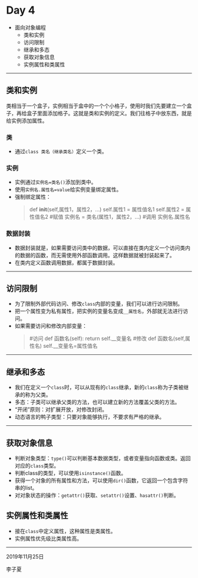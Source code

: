 # Day 4

- 面向对象编程
    - 类和实例
    - 访问限制
    - 继承和多态
    - 获取对象信息
    - 实例属性和类属性

---

## 类和实例

类相当于一个盒子，实例相当于盒中的一个个小格子，使用时我们先要建立一个盒子，再给盒子里面添加格子。这就是类和实例的定义。我们往格子中放东西，就是给实例添加属性。

### 类

- 通过`class 类名（继承类名）`定义一个类。

### 实例

- 实例通过`实例名=类名()`添加到类中。
- 使用`实例名.属性名=value`给实例变量绑定属性。
- 强制绑定属性：
	> def __init__(self,属性1，属性2，...)
	> 	self.属性1 = 属性值名1
	> 	self.属性2 = 属性值名2
	> #赋值
	> 实例名 = 类名(属性1，属性2，...)
	> #调用
	> 实例名.属性名
	> 

### 数据封装

- 数据封装就是，如果需要访问类中的数据，可以直接在类内定义一个访问类内的数据的函数，而无需使用外部函数调用。这样数据就被封装起来了。
- 在类内定义函数调用数据，都属于数据封装。

---

## 访问限制

- 为了限制外部代码访问、修改`class`内部的变量，我们可以进行访问限制。
- 把一个属性变为私有属性，把实例的变量名变成`__属性名`，外部就无法进行访问。
- 如果需要访问和修改内部变量：
	> #访问
	> def 函数名(self):
	> 	return self.__变量名
	> #修改
	> def 函数名(self,属性名)
	> 	self.__变量名=属性值名
	> 

---

## 继承和多态

- 我们在定义一个`class`时，可以从现有的`class`继承，新的`class`称为子类被继承的称为父类。
- 多态：子类可以继承父类的方法，也可以建立新的方法覆盖父类的方法。
- “开闭”原则：对扩展开放，对修改封闭。
- 动态语言的鸭子类型：只要对象能够执行，不要求有严格的继承。

---

## 获取对象信息

- 判断对象类型：`type()`可以判断基本数据类型，或者变量指向函数或类。返回对应的`class`类型。
- 判断class的类型，可以使用`isinstance()`函数。
- 获得一个对象的所有属性和方法，可以使用`dir()`函数，它返回一个包含字符串的list。
- 对对象状态的操作：`getattr()`获取、`setattr()`设置、`hasattr()`判断。

## 实例属性和类属性

- 接在`class`中定义属性，这种属性是类属性。
- 实例属性优先级比类属性高。

---

2019年11月25日

李子夏